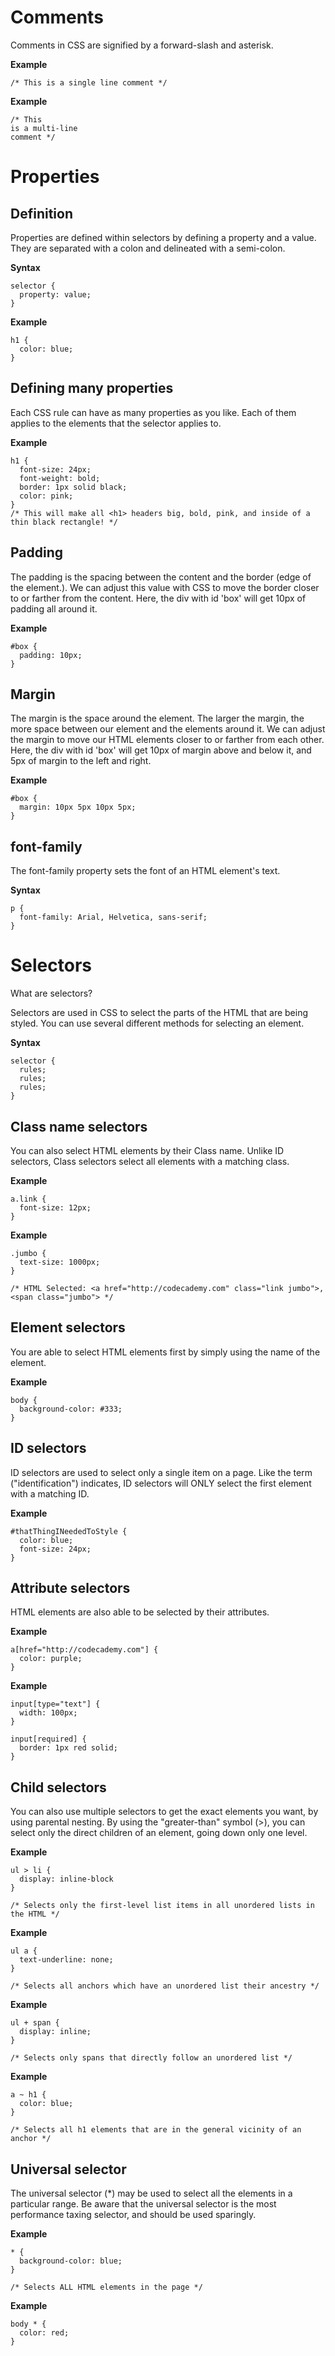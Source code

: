 # Comments

Comments in CSS are signified by a forward-slash and asterisk.

**Example**

```
/* This is a single line comment */

```

**Example**

```
/* This 
is a multi-line
comment */

```

# Properties

## **Definition**

Properties are defined within selectors by defining a property and a value. They are separated with a colon and delineated with a semi-colon.

**Syntax**

```
selector {
  property: value;
}

```

**Example**

```
h1 {
  color: blue;
}
```

## **Defining many properties**

Each CSS rule can have as many properties as you like. Each of them applies to the elements that the selector applies to.

**Example**

```
h1 {
  font-size: 24px;
  font-weight: bold;
  border: 1px solid black;
  color: pink;
}
/* This will make all <h1> headers big, bold, pink, and inside of a thin black rectangle! */

```

## **Padding**

The padding is the spacing between the content and the border \(edge of the element.\). We can adjust this value with CSS to move the border closer to or farther from the content. Here, the div with id 'box' will get 10px of padding all around it.

**Example**

```
#box {
  padding: 10px;
}

```

## **Margin**

The margin is the space around the element. The larger the margin, the more space between our element and the elements around it. We can adjust the margin to move our HTML elements closer to or farther from each other. Here, the div with id 'box' will get 10px of margin above and below it, and 5px of margin to the left and right.

**Example**

```
#box {
  margin: 10px 5px 10px 5px;
}

```

## **font-family**

The font-family property sets the font of an HTML element's text.

**Syntax**

```
p {
  font-family: Arial, Helvetica, sans-serif;
}

```

# Selectors

What are selectors?

Selectors are used in CSS to select the parts of the HTML that are being styled. You can use several different methods for selecting an element.

**Syntax**

```
selector {
  rules;
  rules;
  rules;
}
```

## **Class name selectors**

You can also select HTML elements by their Class name. Unlike ID selectors, Class selectors select all elements with a matching class.

**Example**

```
a.link {
  font-size: 12px;
}
```

**Example**

```
.jumbo {
  text-size: 1000px;
}

/* HTML Selected: <a href="http://codecademy.com" class="link jumbo">,
<span class="jumbo"> */

```

## **Element selectors**

You are able to select HTML elements first by simply using the name of the element.

**Example**

```
body {
  background-color: #333;
}
```

## **ID selectors**

ID selectors are used to select only a single item on a page. Like the term \("identification"\) indicates, ID selectors will ONLY select the first element with a matching ID.

**Example**

```
#thatThingINeededToStyle {
  color: blue;
  font-size: 24px;
}
```

## **Attribute selectors**

HTML elements are also able to be selected by their attributes.

**Example**

```
a[href="http://codecademy.com"] {
  color: purple;
}
```

**Example**

```
input[type="text"] {
  width: 100px;
}
```

```
input[required] {
  border: 1px red solid;
}
```

## **Child selectors**

You can also use multiple selectors to get the exact elements you want, by using parental nesting. By using the "greater-than" symbol \(&gt;\), you can select only the direct children of an element, going down only one level.

**Example**

```
ul > li {
  display: inline-block
}

/* Selects only the first-level list items in all unordered lists in the HTML */
```

**Example**

```
ul a {
  text-underline: none;
}

/* Selects all anchors which have an unordered list their ancestry */

```

**Example**

```
ul + span {
  display: inline;
}

/* Selects only spans that directly follow an unordered list */

```

**Example**

```
a ~ h1 {
  color: blue;
}

/* Selects all h1 elements that are in the general vicinity of an anchor */
```



## **Universal selector**

The universal selector \(\*\) may be used to select all the elements in a particular range. Be aware that the universal selector is the most performance taxing selector, and should be used sparingly.

**Example**

```
* {
  background-color: blue;
}

/* Selects ALL HTML elements in the page */

```

**Example**

```
body * {
  color: red;
}
```

